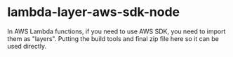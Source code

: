 # lambda-layer-aws-sdk-node
In AWS Lambda functions, if you need to use AWS SDK, you need to import them as "layers". Putting the build tools and final zip file here so it can be used directly.
